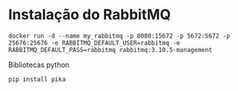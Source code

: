 # Instalação do RabbitMQ


```
docker run -d --name my_rabbitmq -p 8080:15672 -p 5672:5672 -p 25676:25676 -e RABBITMQ_DEFAULT_USER=rabbitmq -e RABBITMQ_DEFAULT_PASS=rabbitmq rabbitmq:3.10.5-management
```
Bibliotecas python

```
pip install pika
```